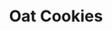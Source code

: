 ---
title: Oat Cookies
metadata:
  course: Treat
  title: Oat Cookies
  servings: '12'
ingredients:
- name: cacao powder
  amount: 1 heaped tbsp
- name: baking powder
  amount: 1 tsp
- name: melted coconut oil
  amount: 4 tbsp
- name: protein powder
  amount: 1 heaped tbsp
- name: oat milk
  amount: 1 tbsp
- name: maple syrup
  amount: 7 tbsp
- name: oats
  amount: 200 g
- name: chocolate chips
  amount: 40 g
cookware:
- name: mixing bowl
- name: lined baking tray
steps:
- description: Preheat the oven to 180C then grab a mixing bowl and mix the oats,
    cacao powder, baking powder and protein powder until they're combined.
- description: Add the maple syrup, oat milk and melted coconut oil and mix until
    well combined.
- description: Finally, add the chocolate chips and mix through.
- description: Scoop out balls of the mixture and place on a lined baking tray.
- description: Bake for 20 minutes, or until slightly golden and leave to cool before
    storing (or eating) them.

---